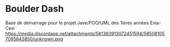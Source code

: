 # Boulder Dash

Base de démarrage pour le projet Jave/POO/UML des 1ières années Exia-Cesi
https://media.discordapp.net/attachments/581393913072451594/585081057095843850/unknown.png
